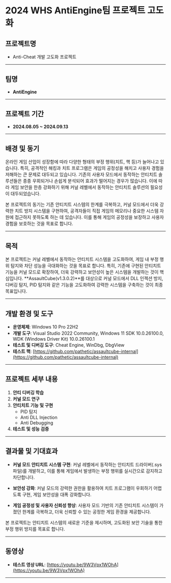 # 2024 WHS AntiEngine팀 프로젝트 고도화

## 프로젝트명
- Anti-Cheat 개발 고도화 프로젝트

---

## 팀명
- **AntiEngine**

---

## 프로젝트 기간
- **2024.08.05 ~ 2024.09.13**

---

## 배경 및 동기
온라인 게임 산업이 성장함에 따라 다양한 형태의 부정 행위(치트, 핵 등)가 늘어나고 있습니다. 특히, 공격적인 해킹과 치트 프로그램은 게임의 공정성을 해치고 사용자 경험을 저해하는 큰 문제로 대두되고 있습니다. 기존의 사용자 모드에서 동작하는 안티치트 솔루션들은 종종 우회되거나 손쉽게 분석되어 효과가 떨어지는 경우가 많습니다. 이에 따라 게임 보안을 한층 강화하기 위해 커널 레벨에서 동작하는 안티치트 솔루션의 필요성이 대두되었습니다.

본 프로젝트의 동기는 기존 안티치트 시스템의 한계를 극복하고, 커널 모드에서 더욱 강력한 치트 방지 시스템을 구현하여, 공격자들이 직접 게임의 메모리나 중요한 시스템 자원에 접근하지 못하도록 하는 데 있습니다. 이를 통해 게임의 공정성을 보장하고 사용자 경험을 보호하는 것을 목표로 합니다.

---

## 목적
본 프로젝트는 커널 레벨에서 동작하는 안티치트 시스템을 고도화하여, 게임 내 부정 행위 탐지와 차단 성능을 극대화하는 것을 목표로 합니다. 특히, 기존에 구현된 안티치트 기능을 커널 모드로 확장하여, 더욱 강력하고 보안성이 높은 시스템을 개발하는 것이 핵심입니다. **AssaultCube(v1.3.0.2)**를 대상으로 커널 모드에서 DLL 인젝션 방지, 디버깅 탐지, PID 탐지와 같은 기능을 고도화하여 강력한 시스템을 구축하는 것이 최종 목표입니다.

---

## 개발 환경 및 도구
- **운영체제**: Windows 10 Pro 22H2
- **개발 도구**: Visual Studio 2022 Community, Windows 11 SDK 10.0.26100.0, WDK (Windows Driver Kit) 10.0.26100.1
- **테스트 및 디버깅 도구**: Cheat Engine, WinDbg, DbgView
- **테스트 핵**: [https://github.com/pathetic/assaultcube-internal](https://github.com/pathetic/assaultcube-internal)

---

## 프로젝트 세부 내용
1. **안티 디버깅 학습**
2. **커널 모드 연구**
3. **안티치트 기능 및 구현**
   - PID 탐지
   - Anti DLL Injection
   - Anti Debugging
4. **테스트 및 성능 검증**

---

## 결과물 및 기대효과
- **커널 모드 안티치트 시스템 구현**: 커널 레벨에서 동작하는 안티치트 드라이버(.sys 파일)를 개발하고, 이를 통해 게임에서 발생하는 부정 행위를 실시간으로 감지하고 차단합니다.

- **보안성 강화**: 커널 모드의 강력한 권한을 활용하여 치트 프로그램이 우회하기 어렵도록 구현, 게임 보안성을 대폭 강화합니다.

- **게임 공정성 및 사용자 신뢰성 향상**: 사용자 모드 기반의 기존 안티치트 시스템이 가졌던 한계를 극복하고, 더욱 신뢰할 수 있는 공정한 게임 환경을 제공합니다.

본 프로젝트는 안티치트 시스템의 새로운 기준을 제시하며, 고도화된 보안 기술을 통한 부정 행위 방지를 목표로 합니다.

---

## 동영상
- **테스트 영상 URL**: [https://youtu.be/9W3Vpx1WOhA](https://youtu.be/9W3Vpx1WOhA)

---
